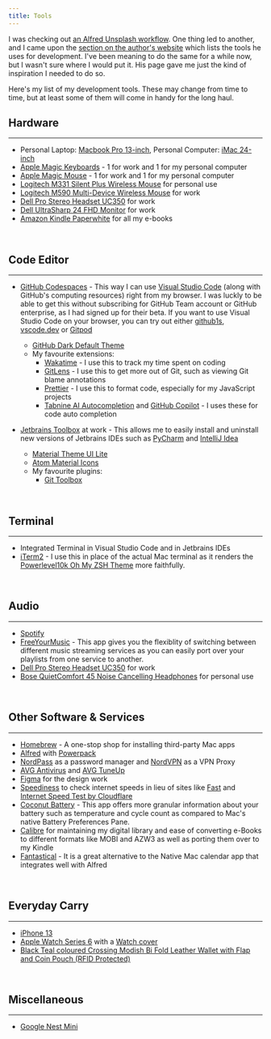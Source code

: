 ```yaml
---
title: Tools
---
```


I was checking out [an Alfred Unsplash workflow](https://www.alfredworkflows.store/workflows/unsplash). One thing led to another, and I came upon the [section on the author's website](https://www.adamdehaven.com/uses/) which lists the tools he uses for development. I've been meaning to do the same for a while now, but I wasn't sure where I would put it. His page gave me just the kind of inspiration I needed to do so.

Here's my list of my development tools. These may change from time to time, but at least some of them will come in handy for the long haul.

## Hardware
---
- Personal Laptop: [Macbook Pro 13-inch](https://www.apple.com/sg/macbook-pro-13/), Personal Computer: [iMac 24-inch](https://www.apple.com/sg/imac-24/)
- [Apple Magic Keyboards](https://www.apple.com/sg/shop/product/MK2A3ZA/A/magic-keyboard-us-english) - 1 for work and 1 for my personal computer
- [Apple Magic Mouse](https://www.apple.com/sg/shop/product/MK2E3ZA/A/magic-mouse-white-multi-touch-surface) - 1 for work and 1 for my personal computer
- [Logitech M331 Silent Plus Wireless Mouse](https://www.logitech.com/en-sg/products/mice/m331-silent-plus-mouse.910-004915.html) for personal use
- [Logitech M590 Multi-Device Wireless Mouse](https://www.logitech.com/en-sg/products/mice/m590-silent-wireless-mouse.910-005204.html) for work
- [Dell Pro Stereo Headset UC350](https://www.dell.com/support/home/en-sg/product-support/product/dell-pro-stereoheadset-uc350/overview) for work
- [Dell UltraSharp 24 FHD Monitor](https://www.dell.com/en-sg/shop/dell-ultrasharp-24-monitor-u2422h/apd/210-azfe/monitors-monitor-accessories) for work
- [Amazon Kindle Paperwhite](https://www.amazon.sg/Kindle-Paperwhite-Waterproof-International-generation/dp/B07741S7Y8/ref=sr_1_6?crid=2Q5AXI3V7UA18&keywords=Kindle+Paperwhite&qid=1650682837&sprefix=kindle+paperwhi%2Caps%2C646&sr=8-6) for all my e-books

<br />

## Code Editor
---
- [GitHub Codespaces](https://github.com/features/codespaces) - This way I can use [Visual Studio Code](https://code.visualstudio.com/) (along with GitHub's computing resources) right from my browser. I was luckly to be able to get this without subscribing for GitHub Team account or GitHub enterprise, as I had signed up for their beta. If you want to use Visual Studio Code on your browser, you can try out either [github1s](https://github.com/conwnet/github1s), [vscode.dev](https://vscode.dev/) or [Gitpod](https://www.gitpod.io/)
    - [GitHub Dark Default Theme](https://marketplace.visualstudio.com/items?itemName=GitHub.github-vscode-theme)
    - My favourite extensions:
        - [Wakatime](https://wakatime.com/) - I use this to track my time spent on coding
        - [GitLens](https://www.gitkraken.com/gitlens) - I use this to get more out of Git, such as viewing Git blame annotations
        - [Prettier](https://prettier.io/docs/en/editors.html) - I use this to format code, especially for my JavaScript projects
        - [Tabnine AI Autocompletion](https://www.tabnine.com/install/vscode) and [GitHub Copilot](https://copilot.github.com/) - I uses these for code auto completion

- [Jetbrains Toolbox](https://www.jetbrains.com/toolbox-app/) at work - This allows me to easily install and uninstall new versions of Jetbrains IDEs such as [PyCharm](https://www.jetbrains.com/pycharm/) and [IntelliJ Idea](https://www.jetbrains.com/idea/)
    - [Material Theme UI Lite](https://plugins.jetbrains.com/plugin/12124-material-theme-ui-lite)
    - [Atom Material Icons](https://plugins.jetbrains.com/plugin/10044-atom-material-icons)
    - My favourite plugins:
        - [Git Toolbox](https://plugins.jetbrains.com/plugin/7499-gittoolbox)

<br />

## Terminal
---
- Integrated Terminal in Visual Studio Code and in Jetbrains IDEs
- [iTerm2](https://www.iterm2.com/) - I use this in place of the actual Mac terminal as it renders the [Powerlevel10k Oh My ZSH Theme](https://github.com/romkatv/powerlevel10k) more faithfully.

<br />

## Audio
---
- [Spotify](https://www.spotify.com)
- [FreeYourMusic](https://freeyourmusic.com/) - This app gives you the flexiblity of switching between different music streaming services as you can easily port over your playlists from one service to another.
- [Dell Pro Stereo Headset UC350](https://www.dell.com/support/home/en-sg/product-support/product/dell-pro-stereoheadset-uc350/overview) for work
- [Bose QuietComfort 45 Noise Cancelling Headphones](https://www.bose.com/en_us/products/headphones/noise_cancelling_headphones/quietcomfort-headphones-45.html#v=qc45_black) for personal use

<br />

## Other Software & Services
---
- [Homebrew](https://brew.sh) - A one-stop shop for installing third-party Mac apps
- [Alfred](https://www.alfredapp.com/) with [Powerpack](https://www.alfredapp.com/shop/)
- [NordPass](https://nordpass.com/) as a password manager and [NordVPN](https://nordvpn.com/) as a VPN Proxy
- [AVG Antivirus](https://www.avg.com/en-us/free-antivirus-download#mac) and [AVG TuneUp](https://www.avg.com/en-us/avg-pctuneup#mac)
- [Figma](https://www.figma.com/) for the design work
- [Speediness](https://sindresorhus.com/speediness) to check internet speeds in lieu of sites like [Fast](https://fast.com/) and [Internet Speed Test by Cloudflare](https://speed.cloudflare.com/)
- [Coconut Battery](https://www.coconut-flavour.com/coconutbattery/) - This app offers more granular information about your battery such as temperature and cycle count as compared to Mac's native Battery Preferences Pane.
- [Calibre](https://calibre-ebook.com/) for maintaining my digital library and ease of converting e-Books to different formats like MOBI and AZW3 as well as porting them over to my Kindle
- [Fantastical](https://flexibits.com/fantastical) - It is a great alternative to the Native Mac calendar app that integrates well with Alfred

<br />

## Everyday Carry
---
- [iPhone 13](https://www.apple.com/sg/iphone-13/)
- [Apple Watch Series 6](https://www.apple.com/lae/apple-watch-series-6/) with a [Watch cover](https://shopee.sg/-SG-for-Apple-Watch-Case-with-HD-Screen-Protector-for-iWatch-Series-7-6-5-4-3-2-1-SE-i.368100296.8713537659?sp_atk=e4866b8c-1acb-47d9-9d6b-7444604a0f0f)
- [Black Teal coloured Crossing Modish Bi Fold Leather Wallet with Flap and Coin Pouch (RFID Protected)](https://thewalletshop.com/product/crossing-modish-bi-fold-leather-wallet-with-flap-and-coin-pouch-rfid-black-teal/)

<br />

## Miscellaneous
---
- [Google Nest Mini](https://store.google.com/sg/product/google_nest_mini?pli=1&hl=en-GB)